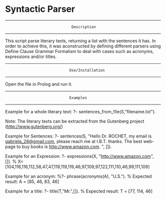 # Syntactic Parser

---------------------------------------------------------------------------------------------------------------------
                                  Description
---------------------------------------------------------------------------------------------------------------------
This script parse literary texts, returning a list with the sentences it has. In order to achieve this, it was 
aconstructed by defining different parsers using Define Clause Grammar Formalism to deal with cases such as 
acronyms, expressions and/or titles.

---------------------------------------------------------------------------------------------------------------------
                                 Use/Installation
---------------------------------------------------------------------------------------------------------------------
Open the file in Prolog and run it.

---------------------------------------------------------------------------------------------------------------------
                                 Examples
---------------------------------------------------------------------------------------------------------------------
Example for a whole literary text:
?- sentences_from_file(S,"filename.txt").

Note: The literary texts can be extracted from the Gutenberg project (http://www.gutenberg.org/)

Example for Sentences:
?- sentences(S, "Hello Dr. ROCHET, my email is gabriela_28@gmail.com,
please reach me at I.B.T. thanks. The best web-page to buy
books is http://www.amazon.com. ", []).

Example for an Expression:
?- expressions(X, "http://www.amazon.com", []).
%  X=[104,116,116,112,58,47,47,119,119,119,46,97,109,97,122,111,110,46,99,111,109]

Example for an acronym:
%?- phrase(acronyms(A), "U.S.").
% Expected result: A = [85, 46, 83, 46]

Example for a title:
?- title(T,"Mr.",[]).
% Expected result: T = [77, 114, 46]
